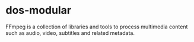 # dos-modular
FFmpeg is a collection of libraries and tools to process multimedia content such as audio, video, subtitles and related metadata.